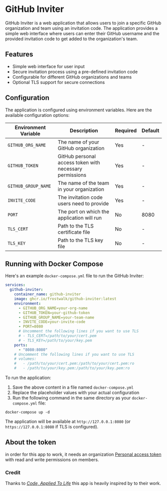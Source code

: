 # GitHub Inviter

GitHub Inviter is a web application that allows users to join a specific GitHub organization and team using an
invitation code. The application provides a simple web interface where users can enter their GitHub username and the
provided invitation code to get added to the organization's team.

## Features

- Simple web interface for user input
- Secure invitation process using a pre-defined invitation code
- Configurable for different GitHub organizations and teams
- Optional TLS support for secure connections

## Configuration

The application is configured using environment variables. Here are the available configuration options:

| Environment Variable | Description                                             | Required | Default |
|----------------------|---------------------------------------------------------|----------|---------|
| `GITHUB_ORG_NAME`    | The name of your GitHub organization                    | Yes      | -       |
| `GITHUB_TOKEN`       | GitHub personal access token with necessary permissions | Yes      | -       |
| `GITHUB_GROUP_NAME`  | The name of the team in your organization               | Yes      | -       |
| `INVITE_CODE`        | The invitation code users need to provide               | Yes      | -       |
| `PORT`               | The port on which the application will run              | No       | 8080    |
| `TLS_CERT`           | Path to the TLS certificate file                        | No       | -       |
| `TLS_KEY`            | Path to the TLS key file                                | No       | -       |

## Running with Docker Compose

Here's an example `docker-compose.yml` file to run the GitHub Inviter:

```yaml
services:
  github-inviter:
    container_name: github-inviter
    image: ghcr.io/frostwalk/github-inviter:latest
    environment:
      - GITHUB_ORG_NAME=your-org-name
      - GITHUB_TOKEN=your-github-token
      - GITHUB_GROUP_NAME=your-team-name
      - INVITE_CODE=your-invite-code
      - PORT=8080
      # Uncomment the following lines if you want to use TLS
      # - TLS_CERT=/path/to/your/cert.pem
      # - TLS_KEY=/path/to/your/key.pem
    ports:
      - "8080:8080"
    # Uncomment the following lines if you want to use TLS
    # volumes:
    #   - /path/to/your/cert.pem:/path/to/your/cert.pem:ro
    #   - /path/to/your/key.pem:/path/to/your/key.pem:ro
```

To run the application:

1. Save the above content in a file named `docker-compose.yml`
2. Replace the placeholder values with your actual configuration
3. Run the following command in the same directory as your `docker-compose.yml` file:

```
docker-compose up -d
```

The application will be available at `http://127.0.0.1:8080` (or `https://127.0.0.1:8080` if TLS is configured).

## About the token

in order for this app to work, it needs an
organization [Personal access token](https://docs.github.com/en/organizations/managing-programmatic-access-to-your-organization/managing-requests-for-personal-access-tokens-in-your-organization)
with read and write permissions on members.

### Credit

Thanks to
*[Code, Applied To Life](https://medium.com/code-applied-to-life/automated-github-organization-invites-3e940aa27040#.sikfvzyaj)*
this app is heavily inspired by to their work.
